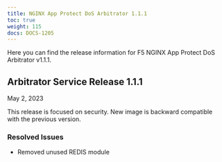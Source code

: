 ```yaml
---
title: NGINX App Protect DoS Arbitrator 1.1.1
toc: true
weight: 115
docs: DOCS-1205
---
```


Here you can find the release information for F5 NGINX App Protect DoS Arbitrator v1.1.1.

## Arbitrator Service Release 1.1.1

May 2, 2023

This release is focused on security. New image is backward compatible with the previous version.

### Resolved Issues

- Removed unused REDIS module

